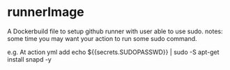 # runnerImage

A Dockerbuild file to setup github runner with user able to use sudo. 
notes: some time you may want your action to run some sudo command. 

e.g.
At action yml add 
echo ${{secrets.SUDOPASSWD}} | sudo -S apt-get install snapd -y
